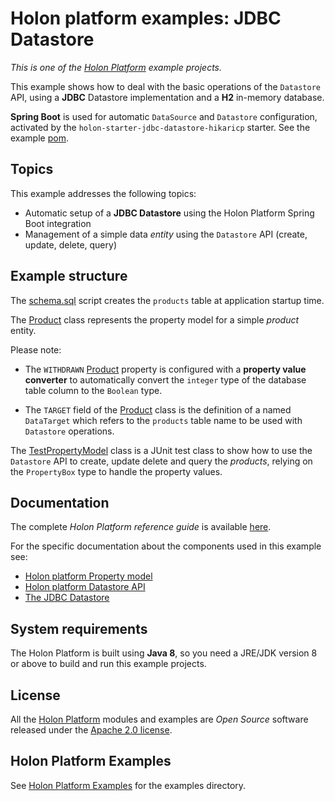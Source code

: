 # Holon platform examples: JDBC Datastore

_This is one of the [Holon Platform](https://holon-platform.com) example projects._

This example shows how to deal with the basic operations of the `Datastore` API, using a **JDBC** Datastore implementation and a **H2** in-memory database. 

**Spring Boot** is used for automatic `DataSource` and `Datastore` configuration, activated by the `holon-starter-jdbc-datastore-hikaricp` starter. See the example [pom](https://github.com/holon-platform/holon-examples/blob/master/datastore/jdbc-datastore/pom.xml).

## Topics

This example addresses the following topics:

* Automatic setup of a **JDBC Datastore** using the Holon Platform Spring Boot integration
* Management of a simple data _entity_ using the `Datastore` API (create, update, delete, query)

## Example structure

The [schema.sql](https://github.com/holon-platform/holon-examples/blob/master/datastore/jdbc-datastore/src/test/resources/schema.sql) script creates the `products` table at application startup time.

The [Product](https://github.com/holon-platform/holon-examples/blob/master/datastore/jdbc-datastore/src/main/java/com/holonplatform/example/datastore/jdbc/Product.java) class represents the property model for a simple _product_ entity.

Please note:

* The `WITHDRAWN` [Product](https://github.com/holon-platform/holon-examples/blob/master/datastore/jdbc-datastore/src/main/java/com/holonplatform/example/datastore/jdbc/Product.java) property is configured with a **property value converter** to automatically convert the `integer` type of the database table column to the `Boolean` type.

* The `TARGET` field of the [Product](https://github.com/holon-platform/holon-examples/blob/master/datastore/jdbc-datastore/src/main/java/com/holonplatform/example/datastore/jdbc/Product.java) class is the definition of a named `DataTarget` which refers to the `products` table name to be used with `Datastore` operations.

The [TestPropertyModel](https://github.com/holon-platform/holon-examples/blob/master/datastore/jdbc-datastore/src/test/java/com/holonplatform/example/datastore/jdbc/test/TestDatastore.java) class is a JUnit test class to show how to use the `Datastore` API to create, update delete and query the _products_, relying on the `PropertyBox` type to handle the property values.

## Documentation

The complete _Holon Platform reference guide_ is available [here](https://holon-platform.com/docs/current/reference).

For the specific documentation about the components used in this example see:

* [Holon platform Property model](https://holon-platform.com/docs/current/reference/holon-core.html#Property)
* [Holon platform Datastore API](https://holon-platform.com/docs/current/reference/holon-core.html#Datastore)
* [The JDBC Datastore](https://holon-platform.com/docs/current/reference/holon-datastore-jdbc.html)

## System requirements

The Holon Platform is built using __Java 8__, so you need a JRE/JDK version 8 or above to build and run this example projects.

## License

All the [Holon Platform](https://holon-platform.com) modules and examples are _Open Source_ software released under the [Apache 2.0 license](LICENSE.md).

## Holon Platform Examples

See [Holon Platform Examples](https://github.com/holon-platform/holon-examples) for the examples directory.
